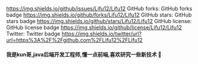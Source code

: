 https://img.shields.io/github/issues/Lifu12/Lifu12
GitHub forks:	GitHub forks badge	https://img.shields.io/github/forks/Lifu12/Lifu12
GitHub stars:	GitHub stars badge	https://img.shields.io/github/stars/Lifu12/Lifu12
GitHub license:	GitHub license badge	https://img.shields.io/github/license/Lifu12/Lifu12
Twitter:	Twitter badge	https://img.shields.io/twitter/url?url=https%3A%2F%2Fgithub.com%2FLifu12%2FLifu12


#### 我是kun哥,java后端开发工程师,懂一点前端,喜欢研究一些新技术 👋

<!--
**Lifu12/Lifu12** is a ✨ _special_ ✨ repository because its `README.md` (this file) appears on your GitHub profile.

Here are some ideas to get you started:

- 🔭 I’m currently working on ...
- 🌱 I’m currently learning ...
- 👯 I’m looking to collaborate on ...
- 🤔 I’m looking for help with ...
- 💬 Ask me about ...
- 📫 How to reach me: ...
- 😄 Pronouns: ...
- ⚡ Fun fact: ...
-->
